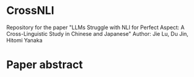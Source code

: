 # CrossNLI
Repository for the paper "LLMs Struggle with NLI for Perfect Aspect: A Cross-Linguistic Study in Chinese and Japanese"
Author: Jie Lu, Du Jin, Hitomi Yanaka

# Paper abstract
